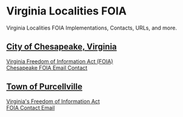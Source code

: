 # Virginia Localities FOIA  

Virginia Localities FOIA Implementations, Contacts, URLs, and more.  

## [City of Chesapeake, Virginia](http://www.cityofchesapeake.net/Home.htm)  
[Virginia Freedom of Information Act (FOIA)](http://www.cityofchesapeake.net/government/city-departments/departments/city-manager/foia.htm)  
[Chesapeake FOIA Email Contact](FOIA@cityofchesapeake.net)  

## [Town of Purcellville](https://www.purcellvilleva.gov/78/Request-Public-Records)  
[Virginia's Freedom of Information Act](https://www.purcellvilleva.gov/78/Request-Public-Records)  
[FOIA Contact Email](dhays@purcellvilleva.gov)  
